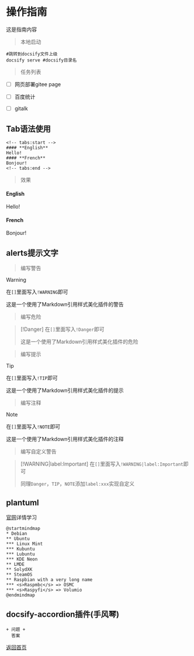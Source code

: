 # 操作指南

这是指南内容  

> 本地启动

```shell
#跳转到docsify文件上级
docsify serve #docsify目录名
```
> 任务列表
* [ ] 网页部署gitee page
* [ ] 百度统计
* [ ] gitalk


## Tab语法使用
```shell
<!-- tabs:start -->
#### **English**
Hello!
#### **French**
Bonjour!
<!-- tabs:end -->
```
> 效果
<!-- tabs:start -->

#### **English**

Hello!

#### **French**

Bonjour!

<!-- tabs:end -->

## alerts提示文字

> 编写警告

> [!WARNING]
> 在`[]`里面写入`!WARNING`即可
>
> 这是一个使用了Markdown引用样式美化插件的警告

> 编写危险

> [!Danger]
> 在`[]`里面写入`!Danger`即可
>
> 这是一个使用了Markdown引用样式美化插件的危险

> 编写提示

> [!TIP]
> 在`[]`里面写入`!TIP`即可
>
> 这是一个使用了Markdown引用样式美化插件的提示

> 编写注释

> [!NOTE]
> 在`[]`里面写入`!NOTE`即可
>
> 这是一个使用了Markdown引用样式美化插件的注释

> 编写自定义警告

> [!WARNING|label:Important]
> 在`[]`里面写入`!WARNING|label:Important`即可
>
> 同理`Danger`，`TIP`，`NOTE`添加`label:xxx`实现自定义

## plantuml
[官网](https://plantuml.com/zh/)详情学习
```plantuml
@startmindmap
* Debian
** Ubuntu
*** Linux Mint
*** Kubuntu
*** Lubuntu
*** KDE Neon
** LMDE
** SolydXK
** SteamOS
** Raspbian with a very long name
*** <s>Raspmbc</s> => OSMC
*** <s>Raspyfi</s> => Volumio
@endmindmap
```

## docsify-accordion插件(手风琴)
```
+ 问题 +
  答案
```
[返回首页](/README)